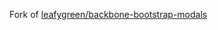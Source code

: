 Fork of [leafygreen/backbone-bootstrap-modals](https://github.com/leafygreen/backbone-bootstrap-modals)
